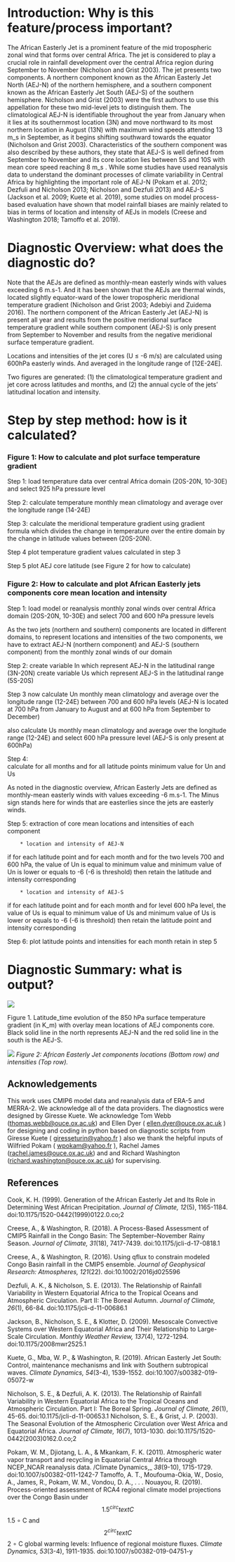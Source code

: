 # Introduction: Why is this feature/process important?
 The African Easterly Jet is a prominent feature of the mid tropospheric zonal wind that forms over central Africa. The jet is considered to play a crucial role in rainfall development over the central Africa region during September to November (Nicholson and Grist 2003). The jet presents two components. A northern component known as the African Easterly Jet North (AEJ-N) of the northern hemisphere, and a southern component known as the African Easterly Jet South (AEJ-S) of the southern hemisphere. Nicholson and Grist (2003) were the first authors to use this appellation for these two mid-level jets to distinguish them. The climatological AEJ-N is identifiable throughout the year from January when it lies at its southernmost location (3N) and move northward to its most northern location in August (13N) with maximum wind speeds attending 13 m_s in September, as it begins shifting southward towards the equator (Nicholson and Grist 2003). Characteristics of the southern component was also described by these authors, they state that AEJ-S is well defined from September to November and its core location lies between 5S and 10S with mean core speed reaching 8 m_s . While some studies have used reanalysis data to understand the dominant processes of climate variability in Central Africa by highlighting the important role of AEJ-N (Pokam et al. 2012; Dezfuli and Nicholson 2013; Nicholson and Dezfuli 2013) and AEJ-S (Jackson et al. 2009; Kuete et al. 2019), some studies on model process-based evaluation have shown that model rainfall biases are mainly related to bias in terms of location and intensity of AEJs in models (Creese and Washington 2018; Tamoffo et al. 2019).


# Diagnostic Overview: what does the diagnostic do?
Note that the AEJs are defined as monthly-mean easterly winds with values exceeding 6 m.s-1. And it has been shown that the AEJs are thermal winds, located slightly equator-ward of the lower tropospheric meridional temperature gradient (Nicholson and Grist 2003; Adebiyi and Zuidema 2016).  The northern component of the African Easterly Jet (AEJ-N) is present all year and results from the positive meridional surface temperature gradient while southern component (AEJ-S) is only present from September to November and results from the negative meridional surface temperature gradient. 

Locations and intensities of the jet cores (U ≤ -6 m/s) are calculated using 600hPa easterly winds. And averaged in the longitude range of [12E-24E]. 

Two figures are generated: (1) the climatological temperature gradient and jet core across latitudes and months, and (2) the annual cycle of the jets’ latitudinal location and intensity.


# Step by step method: how is it calculated?


### Figure 1: How to calculate and plot surface temperature gradient


Step 1: load temperature data over central Africa domain (20S-20N, 10-30E) and select 925 hPa pressure level

Step 2: calculate temperature monthly mean climatology and average over the longitude range (14-24E) 

Step 3: calculate the meridional temperature gradient using gradient formula which divides the change in temperature over the entire domain by the change in latitude values between (20S-20N). 

Step 4 plot temperature gradient values calculated in step 3

Step 5 plot AEJ core latitude (see Figure 2 for how to calculate)


### Figure 2: How to calculate and plot African Easterly jets components core mean location and intensity


Step 1: load model or reanalysis monthly zonal winds over central Africa domain (20S-20N, 10-30E) 
and select 700 and 600 hPa pressure levels

As the two jets (northern and southern) components are located in different domains, to represent locations and intensities of the two components, we have to extract AEJ-N (northern component) and AEJ-S (southern component) from the monthly zonal winds of our domain 

Step 2: 
create variable In which represent AEJ-N in the latitudinal range (3N-20N)
create variable Us which represent  AEJ-S in the latitudinal range (5S-20S) 

Step 3 
now calculate Un monthly mean climatology and average over the longitude range (12-24E) 
between 700 and 600 hPa levels (AEJ-N is located at 700 hPa from January to August and at 600 hPa from September to December)

also calculate Us  monthly mean climatology and average over the longitude range (12-24E) 
and select 600 hPa pressure level (AEJ-S is only present at 600hPa)

Step 4:  
calculate for all months and for all latitude points minimum value for Un and Us

As noted in the diagnostic overview, African Easterly Jets are defined as monthly-mean easterly winds with values exceeding -6 m.s-1. The Minus sign stands here for winds that are easterlies since the jets are easterly winds.

 Step 5: extraction of core mean locations and intensities of each component 

		* location and intensity of AEJ-N

 if for each latitude point and for each month and for the two levels 700 and 600 hPa,  the value of Un is equal to minimum value and minimum value of Un is lower or equals to -6 (-6 is threshold) then retain the latitude and intensity corresponding 

		* location and intensity of AEJ-S

if for each latitude point and for each month and for level 600 hPa level,  the value of Us is equal to minimum value of Us and minimum value of Us is lower or equals to -6 (-6 is threshold) then retain the latitude point and intensity corresponding

Step 6: plot latitude points and intensities for each month retain in step 5



# Diagnostic Summary: what is output?

![](AEJ_doc/H4T5dMSnKszJtnVqcSjAoR-UgcbC3Cfh0GMnTrbiEqRmEb-biSvDUgzCoMOjOsY8cltUrVIp-gft4vjw0_NoJMVLu6fLqwK2TiYTMK1iVtlo6u3yykVtq6OrsslGLg.png)


Figure 1. Latitude_time evolution of the 850 hPa surface temperature gradient (in K_m) with overlay mean locations of AEJ components core. Black solid line in the north represents AEJ-N and the red solid line in the south is the AEJ-S.


![](AEJ_doc/kE5myD6B7cA2lpuNp5noPiIcHAD5r8aqP2E__u1Da9OOLzmx_EqDBMcJQFqeqIIezhquRhoHn_XbcUXLMAVwjYmo6vboeyYcVCarpJxieP9gfkHdzm60-mGPa7IyOw.png)
_Figure 2: African Easterly Jet components locations (Bottom row) and intensities (Top row)._

## Acknowledgements
This work uses CMIP6 model data and reanalysis data of ERA-5 and MERRA-2. We acknowledge all of the data providers. The diagnostics were designed by Giresse Kuete.
We acknowledge Tom Webb (thomas.webb@ouce.ox.ac.uk) and Ellen Dyer ( ellen.dyer@ouce.ox.ac.uk ) for designing and coding in python based on diagnostic scripts from Giresse Kuete ( giresseturin@yahoo.fr ) also we thank the helpful inputs of Wilfried Pokam ( wpokam@yahoo.fr ), Rachel James (rachel.james@ouce.ox.ac.uk) and and Richard Washington (richard.washington@ouce.ox.ac.uk) for supervising.

## References
Cook, K. H. (1999). Generation of the African Easterly Jet and Its Role in Determining West African Precipitation. _Journal of Climate,_ _12_(5), 1165-1184. doi:10.1175/1520-0442(1999)0122.0.co;2

Creese, A., & Washington, R. (2018). A Process-Based Assessment of CMIP5 Rainfall in the Congo Basin: The September–November Rainy Season. _Journal of Climate,_ _31_(18), 7417-7439. doi:10.1175/jcli-d-17-0818.1

Creese, A., & Washington, R. (2016). Using qflux to constrain modeled Congo Basin rainfall in the CMIP5 ensemble. _Journal of Geophysical Research: Atmospheres,_ _121_(22). doi:10.1002/2016jd025596

Dezfuli, A. K., & Nicholson, S. E. (2013). The Relationship of Rainfall Variability in Western Equatorial Africa to the Tropical Oceans and Atmospheric Circulation. Part II: The Boreal Autumn. _Journal of Climate,_ _26_(1), 66-84. doi:10.1175/jcli-d-11-00686.1

Jackson, B., Nicholson, S. E., & Klotter, D. (2009). Mesoscale Convective Systems over Western Equatorial Africa and Their Relationship to Large-Scale Circulation. _Monthly Weather Review,_ _137_(4), 1272-1294. doi:10.1175/2008mwr2525.1

 Kuete, G., Mba, W. P., & Washington, R. (2019). African Easterly Jet South: Control, maintenance mechanisms and link with Southern subtropical waves. _Climate Dynamics,_ _54_(3-4), 1539-1552. doi:10.1007/s00382-019-05072-w

Nicholson, S. E., & Dezfuli, A. K. (2013). The Relationship of Rainfall Variability in Western Equatorial Africa to the Tropical Oceans and Atmospheric Circulation. Part I: The Boreal Spring. _Journal of Climate,_ _26_(1), 45-65. doi:10.1175/jcli-d-11-00653.1
Nicholson, S. E., & Grist, J. P. (2003). The Seasonal Evolution of the Atmospheric Circulation over West Africa and Equatorial Africa. _Journal of Climate,_ _16_(7), 1013-1030. doi:10.1175/1520-0442(2003)0162.0.co;2

Pokam, W. M., Djiotang, L. A., & Mkankam, F. K. (2011). Atmospheric water vapor transport and recycling in Equatorial Central Africa through NCEP_NCAR reanalysis data. /Climate Dynamics,_ _38_(9-10), 1715-1729. doi:10.1007/s00382-011-1242-7
Tamoffo, A. T., Moufouma-Okia, W., Dosio, A., James, R., Pokam, W. M., Vondou, D. A., . . . Nouayou, R. (2019). Process-oriented assessment of RCA4 regional climate model projections over the Congo Basin under $$1.5  ^{circ }{text {C}}$$ 1.5 ∘ C and $$2  ^{circ }{text {C}}$$ 2 ∘ C global warming levels: Influence of regional moisture fluxes. _Climate Dynamics,_ _53_(3-4), 1911-1935. doi:10.1007/s00382-019-04751-y
